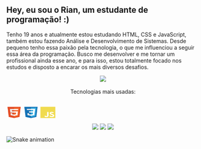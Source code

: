 ## Hey, eu sou o Rian, um estudante de programação! :)

Tenho 19 anos e atualmente estou estudando HTML, CSS e JavaScript, também estou fazendo Análise e Desenvolvimento de Sistemas. Desde pequeno tenho essa paixão pela tecnologia, o que me influenciou a seguir essa área da programação. Busco me desenvolver e me tornar um profissional ainda esse ano, e para isso, estou totalmente focado nos estudos e disposto a encarar os mais diversos desafios.

<div>
<p align = "center"
  <a href="https://github.com/rianangueira">
  <img height="180em" src="https://github-readme-stats.vercel.app/api?username=rianangueira&show_icons=true&theme=dracula&include_all_commits=true&count_private=true"/>
</div>
</p>

<p align = "center"> Tecnologias mais usadas: </p>
<div style="display: inline_block"><br>
  <img align="center" alt="Rian-HTML" height="30" width="40" src="https://raw.githubusercontent.com/devicons/devicon/master/icons/html5/html5-original.svg">
  <img align="center" alt="Rian-CSS" height="30" width="40" src="https://raw.githubusercontent.com/devicons/devicon/master/icons/css3/css3-original.svg">
  <img align="center" alt="Rian-JS" height="30" width="40" src="https://raw.githubusercontent.com/devicons/devicon/master/icons/javascript/javascript-plain.svg">
</p>
</div>

<p align = "center"
### Minhas redes sociais:
<div> 
  <a href="https://instagram.com/rianangueira" target="_blank"><img src="https://img.shields.io/badge/-Instagram-%23E4405F?style=for-the-badge&logo=instagram&logoColor=white" target="_blank"></a>
  <a href = "mailto:rianaparecidu7@gmail.com"><img src="https://img.shields.io/badge/-Gmail-%23333?style=for-the-badge&logo=gmail&logoColor=white" target="_blank"></a>
  <a href="https://www.linkedin.com/in/rian-angueira" target="_blank"><img src="https://img.shields.io/badge/-LinkedIn-%230077B5?style=for-the-badge&logo=linkedin&logoColor=white" target="_blank"></a>
</p>
 
  ![Snake animation](https://github.com/rianangueira/rianangueira/blob/output/github-contribution-grid-snake.svg)
 
</div>

